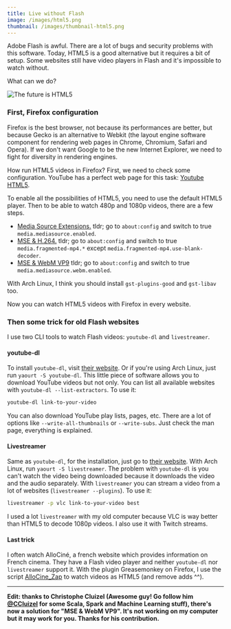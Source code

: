 ```yaml
---
title: Live without Flash
image: /images/html5.png
thumbnail: /images/thumbnail-html5.png
---
```


Adobe Flash is awful. There are a lot of bugs and security problems with this software. Today, HTML5 is a good alternative but it requires a bit of setup. Some websites still have video players in Flash and it's impossible to watch without.

What can we do?

<!--more-->

![The future is HTML5](/images/html5.png)

### First, Firefox configuration

Firefox is the best browser, not because its performances are better, but because Gecko is an alternative to Webkit (the layout engine software component for rendering web pages in Chrome, Chromium, Safari and Opera). If we don't want Google to be the new Internet Explorer, we need to fight for diversity in rendering engines.

How run HTML5 videos in Firefox? First, we need to check some configuration. YouTube has a perfect web page for this task: [Youtube HTML5](https://www.youtube.com/html5).

To enable all the possibilities of HTML5, you need to use the default HTML5 player. Then to be able to watch 480p and 1080p videos, there are a few steps.

* [Media Source Extensions.](http://www.ghacks.net/2014/05/10/enable-media-source-extensions-firefox/) tldr; go to `about:config` and switch to true `media.mediasource.enabled`.
* [MSE & H.264.](http://www.ghacks.net/2014/07/25/enable-mse-h2-64-support-youtube-firefox-right-now/) tldr; go to `about:config` and switch to true `media.fragmented-mp4.*` except `media.fragmented-mp4.use-blank-decoder`.
* [MSE & WebM VP9](https://www.youtube.com/watch?v=R4No4kv3TA8) tldr; go to `about:config` and switch to true `media.mediasource.webm.enabled`.

With Arch Linux, I think you should install `gst-plugins-good` and `gst-libav` too.

Now you can watch HTML5 videos with Firefox in every website.

### Then some trick for old Flash websites

I use two CLI tools to watch Flash videos: `youtube-dl` and `livestreamer`.

#### youtube-dl

To install `youtube-dl`, visit [their website](https://rg3.github.io/youtube-dl/). Or if you're using Arch Linux, just run `yaourt -S youtube-dl`. This little piece of software allows you to download YouTube videos but not only. You can list all available websites with `youtube-dl --list-extractors`. To use it:
```bash
youtube-dl link-to-your-video
```

You can also download YouTube play lists, pages, etc. There are a lot of options like `--write-all-thumbnails` or `--write-subs`. Just check the man page, everything is explained.

#### Livestreamer

Same as `youtube-dl`, for the installation, just go to [their website](https://github.com/chrippa/livestreamer). With Arch Linux, run `yaourt -S livestreamer`. The problem with `youtube-dl` is you can't watch the video being downloaded because it downloads the video and the audio separately. With `livestreamer` you can stream a video from a lot of websites (`livestreamer --plugins`). To use it:
```bash
livestreamer -p vlc link-to-your-video best
```

I used a lot `livestreamer` with my old computer because VLC is way better than HTML5 to decode 1080p videos. I also use it with Twitch streams.

#### Last trick

I often watch AlloCiné, a french website which provides information on French cinema. They have a Flash video player and neither `youtube-dl` nor `livestreamer` support it. With the plugin Greasemonkey on Firefox, I use the script [AlloCine_Zap](http://userscripts-mirror.org/scripts/show/59373) to watch videos as HTML5 (and remove adds ^^).


----
**Edit: thanks to Christophe Cluizel (Awesome guy! Go follow him [\@CCluizel](https://twitter.com/CCluizel) for some Scala, Spark and Machine Learning stuff), there's now a solution for "MSE & WebM VP9". It's not working on my computer but it may work for you. Thanks for his contribution.**

